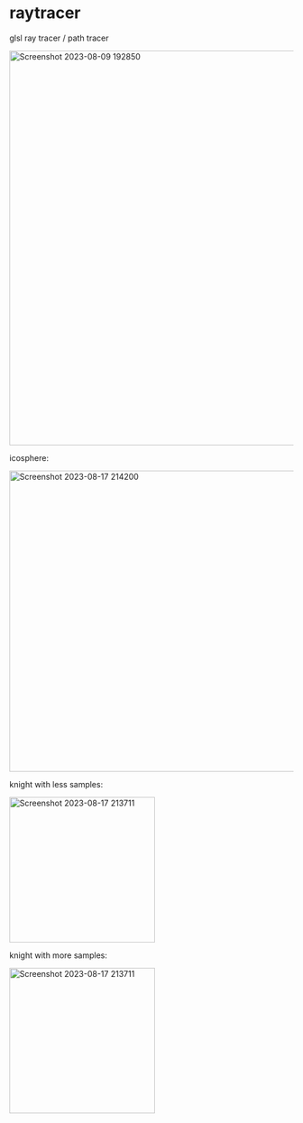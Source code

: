 # raytracer


glsl ray tracer / path tracer



<img width="700" alt="Screenshot 2023-08-09 192850" src="https://github.com/yeedinosor/raytracer/assets/123328935/e362c363-079c-4a34-8800-235b377d1838" align="center">


<p>icosphere:</p>
<img width="534" alt="Screenshot 2023-08-17 214200" src="https://github.com/yeedinosor/raytracer/assets/123328935/1d55a71c-806a-474d-aaa7-7ae6d13fb2e6" align="center">


<p>knight with less samples:</p>
<img width="258" alt="Screenshot 2023-08-17 213711" src="https://github.com/yeedinosor/raytracer/assets/123328935/f989d26f-68dc-4c3a-96e6-7c4252ac3376" align="center">


<p>knight with more samples:</p>
<img width="258" alt="Screenshot 2023-08-17 213711" src="https://github.com/yeedinosor/raytracer/assets/123328935/f989d26f-68dc-4c3a-96e6-7c4252ac3376" align="center">


